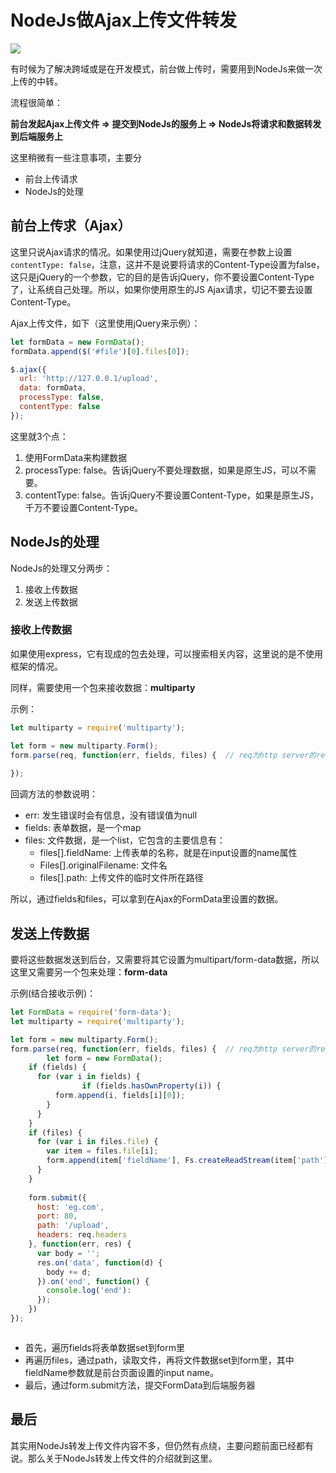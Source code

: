 # NodeJs做Ajax上传文件转发

![](https://www.colorgamer.com/usr/uploads/2019/07/3362909557.jpg)

有时候为了解决跨域或是在开发模式，前台做上传时，需要用到NodeJs来做一次上传的中转。

流程很简单：

**前台发起Ajax上传文件 => 提交到NodeJs的服务上 => NodeJs将请求和数据转发到后端服务上**

这里稍微有一些注意事项，主要分

+ 前台上传请求
+ NodeJs的处理



## 前台上传求（Ajax）

这里只说Ajax请求的情况。如果使用过jQuery就知道，需要在参数上设置`contentType: false`，注意，这并不是说要将请求的Content-Type设置为false，这只是jQuery的一个参数，它的目的是告诉jQuery，你不要设置Content-Type了，让系统自己处理。所以，如果你使用原生的JS Ajax请求，切记不要去设置Content-Type。

Ajax上传文件，如下（这里使用jQuery来示例）：

```javascript 
let formData = new FormData();
formData.append($('#file')[0].files[0]);

$.ajax({
  url: 'http://127.0.0.1/upload',
  data: formData,
  processType: false,
  contentType: false
});
```

这里就3个点：

1. 使用FormData来构建数据
2. processType: false。告诉jQuery不要处理数据，如果是原生JS，可以不需要。
3. contentType: false。告诉jQuery不要设置Content-Type，如果是原生JS，千万不要设置Content-Type。



## NodeJs的处理

NodeJs的处理又分两步：

1. 接收上传数据
2. 发送上传数据



### 接收上传数据

如果使用express，它有现成的包去处理，可以搜索相关内容，这里说的是不使用框架的情况。

同样，需要使用一个包来接收数据：**multiparty**

示例：

```javascript
let multiparty = require('multiparty');

let form = new multiparty.Form();
form.parse(req, function(err, fields, files) {  // req为http server的request对象
  
});
```

回调方法的参数说明：

+ err: 发生错误时会有信息，没有错误值为null
+ fields: 表单数据，是一个map
+ files: 文件数据，是一个list，它包含的主要信息有：
  + files[].fieldName: 上传表单的名称，就是在input设置的name属性
  + Files[].originalFilename: 文件名
  + files[].path: 上传文件的临时文件所在路径

所以，通过fields和files，可以拿到在Ajax的FormData里设置的数据。



## 发送上传数据

要将这些数据发送到后台，又需要将其它设置为multipart/form-data数据，所以这里又需要另一个包来处理：**form-data**

示例(结合接收示例)：

```javascript 
let FormData = require('form-data');
let multiparty = require('multiparty');

let form = new multiparty.Form();
form.parse(req, function(err, fields, files) {  // req为http server的request对象
		let form = new FormData();
  	if (fields) {
      for (var i in fields) {
				if (fields.hasOwnProperty(i)) {
          form.append(i, fields[i][0]);
        }
      }
    }
  	if (files) {
      for (var i in files.file) {
        var item = files.file[i];
        form.append(item['fieldName'], Fs.createReadStream(item['path']));
      }
    }
  
  	form.submit({
      host: 'eg.com',
      port: 80,
      path: '/upload',
      headers: req.headers
    }, function(err, res) {
      var body = '';
      res.on('data', function(d) {
        body += d;
      }).on('end', function() {
        console.log('end'):
      });
    })
});



```

+ 首先，遍历fields将表单数据set到form里
+ 再遍历files，通过path，读取文件，再将文件数据set到form里，其中fieldName参数就是前台页面设置的input name。
+ 最后，通过form.submit方法，提交FormData到后端服务器



## 最后

其实用NodeJs转发上传文件内容不多，但仍然有点绕，主要问题前面已经都有说。那么关于NodeJs转发上传文件的介绍就到这里。